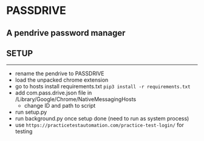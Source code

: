 # PASSDRIVE
## A pendrive password manager

## SETUP
--------------
+ rename the pendrive to PASSDRIVE
+ load the unpacked chrome extension
+ go to hosts install requirements.txt `pip3 install -r requirements.txt`
+ add com.pass.drive.json file in /Library/Google/Chrome/NativeMessagingHosts
	+ change ID and path to script 
+ run setup.py
+ run background.py once setup done (need to run as system process)
+ use `https://practicetestautomation.com/practice-test-login/` for testing
